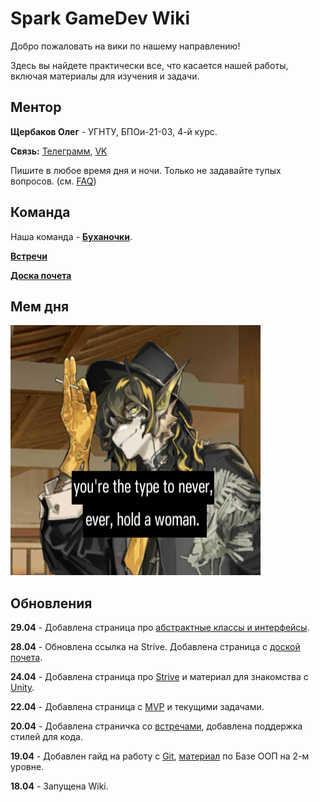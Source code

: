 # Spark GameDev Wiki

Добро пожаловать на вики по нашему направлению!

Здесь вы найдете практически все, что касается нашей работы, включая материалы для изучения и задачи.

## Ментор

**Щербаков Олег** - УГНТУ, БПОи-21-03, 4-й курс.

**Связь:** [Телеграмм](https://t.me/FrostHoll), [VK](https://vk.com/olezhafrostholl)

Пишите в любое время дня и ночи. Только не задавайте тупых вопросов. (см. [FAQ](rules/faq.md))

## Команда

Наша команда - [**Буханочки**](team/team_index.md).

[**Встречи**](team/meetings.md)

[**Доска почета**](team/hall_of_fame.md)

## Мем дня

<img src="attachments/meme1.png" width="400" height="400">

## Обновления

**29.04** - Добавлена страница про [абстрактные классы и интерфейсы](learn/lvl_2/2_1_abstracts_interfaces.md).

**28.04** - Обновлена ссылка на Strive. Добавлена страница с [доской почета](team/hall_of_fame.md).

**24.04** - Добавлена страница про [Strive](guides/strive.md) и материал для знакомства с [Unity](learn/lvl_1/1_2_unity_start.md).

**22.04** - Добавлена страница с [MVP](project/mvp_reqs.md) и текущими задачами.

**20.04** - Добавлена страничка со [встречами](team/meetings.md), добавлена поддержка стилей для кода.

**19.04** - Добавлен гайд на работу с [Git](guides/git.md), [материал](learn/lvl_2/OOP_base.md) по Базе ООП на 2-м уровне.

**18.04** - Запущена Wiki.